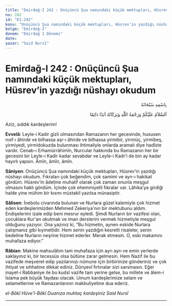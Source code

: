```yaml
---
title: "Emirdağ-I 242 : Onüçüncü Şua namındaki küçük mektupları, Hüsrev’in yazdığı nüshayı okudum"
no: 242
id: "E1-242"
konu: "Onüçüncü Şua namındaki küçük mektupları, Hüsrev’in yazdığı nüshayı okudum"
bolge: "Emirdağ-I"
donem: "Emirdağ 1 Dönemi"
date: 
yazar: "Said Nursî"
---
```


# Emirdağ-I 242 : Onüçüncü Şua namındaki küçük mektupları, Hüsrev’in yazdığı nüshayı okudum

<p class="arabic" dir="rtl" title="Meal: “Her türlü noksan sıfatlardan yüce olan Allah’ın adıyla.”">بِاسْمِهِ سُبْحَانَهُ</p>

<p class="arabic" dir="rtl" title="Meal: “Allah’ın selâmı, rahmeti ve bereketleri, ebedî ve dâimî olarak üzerinize olsun.”">اَلسَّلاَمُ عَلَيْكُمْ وَرَحْمَةُ اللّٰهِ وَبَرَكَاتُهُ اَبَدًا دَائِمًا</p>

Aziz, sıddık kardeşlerim!

**Evvelâ**: Leyle-i Kadir gizli olmasından Ramazanın her gecesinde, hususen nısf-ı âhirde ve bilhassa aşr-ı âhirde ve bilhassa yirmibir, yirmiüç, yirmibeş, yirmiyedi, yirmidokuzda bulunması ihtimaliyle onlarda aramalı diye hadîste vardır. Cenab-ı Erhamürrâhimîn, Nurcular hakkında bu Ramazanın her bir gecesini bir Leyle-i Kadir kadar sevabdar ve Leyle-i Kadr’i de bin ay kadar hayırlı yapsın. Âmîn, âmîn, âmîn.

**Sâniyen**: Onüçüncü Şua namındaki küçük mektupları, Hüsrev’in yazdığı nüshayı okudum. Fıkraları çok beğendim, çok samimi ve ayn-ı hakikat gördüm. Hüsrev’in âdetine muhalif olarak çok zaman onunla meşgul olmasını haklı gördüm. İçinde çok ehemmiyetli fıkralar var. Lâhika’ya girdiği halde yine mühim bir kısmı müstakil yazılsa münasiptir.

**Sâlisen**: İnebolu civarında bulunan ve Nurlara güzel kalemiyle çok hizmet eden kardeşlerimizden Mehmed Zekeriya'nın bir mektubunu aldım. Endişelerimi izale edip beni mesrur eyledi. Şimdi Nurların bir vazifesi olan, çocuklara Kur'an okutmak ve iman derslerini vermek hizmetiyle meşgul olduğunu yazıyor. Ona yazınız ki, “Bu hizmetin, aynen eskide Nurlara çalışmanız gibi kıymetlidir. Hem senin yazdığın kesretli risaleler, senin bedeline Nurların neşrine hizmet ederler. Merak etmesin. O, eski makamını muhafaza ediyor.”

**Râbian**: Makine mahsulâtını tam muhafaza için ayrı ayrı ve emin yerlerde saklayınız ki, bir tecessüs olsa bütüne zarar gelmesin. Hem Nazif ile bu vazifede meşveret edip yazılarınızı nümune için birbirinize gönderiniz ve çok ihtiyat ve sıhhatine dikkat ediniz. Dünyevî fırtınalar sizi sarsmasın. Eğer inayet-i Rabbaniye ile bu kudsî vazife tam yerine gelse, bu millete ve âlem-i İslama pek büyük faydası olacak. Umum kardeşlerimize selam ve selametlerine ve Ramazanlarının makbuliyetine dua ederiz.

*el-Bâkî Hüve’l-Bâkî*
*Duanıza muhtaç kardeşiniz*
*Said Nursî*

***
